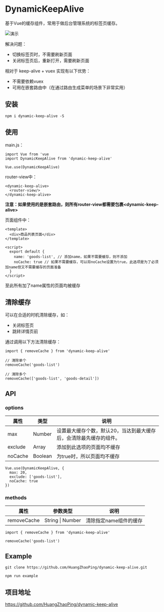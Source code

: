 # DynamicKeepAlive

基于Vue的缓存组件，常用于做后台管理系统的标签页缓存。

![演示](https://github.com/HuangZhaoPing/document-assets/blob/master/images/dynamic-keep-alive/test.gif?raw=true)

解决问题：

* 切换标签页时，不需要刷新页面
* 关闭标签页后，重新打开，需要刷新页面

相对于 keep-alive + vuex 实现有以下优势：

* 不需要依赖vuex
* 可用在嵌套路由中（在通过路由生成菜单的场景下非常实用）

## 安装

    npm i dynamic-keep-alive -S

## 使用

main.js：

    import Vue from 'vue
    import DynamicKeepAlive from 'dynamic-keep-alive'

    Vue.use(DynamicKeepAlive)

router-view中：

    <dynamic-keep-alive>
      <router-view/>
    </dynamic-keep-alive>

**注意：如果使用的是嵌套路由，则所有router-view都需要包裹\<dynamic-keep-alive\>**

页面组件中：

    <template>
      <div>商品列表页面</div>
    </template>

    <script>
      export default {
        name: 'goods-list', // 添加name，如果不需要缓存，则不添加
        noCache: true // 如果不需要缓存，可以将noCache设置为true，此选项是为了必须加name但又不需要缓存的页面准备
      }
    </script>

至此所有加了name属性的页面均被缓存

## 清除缓存

可以在合适的时机清除缓存，如：

* 关闭标签页
* 跳转详情页前

通过调用以下方法清除缓存：

    import { removeCache } from 'dynamic-keep-alive'

    // 清除单个
    removeCache('goods-list')

    // 清除多个
    removeCache(['goods-list', 'goods-detail'])

## API

### options

| 属性 | 类型 | 说明 |
| ---- | ---- | ---- |
| max | Number | 设置最大缓存个数，默认20，当达到最大缓存后，会清除最先缓存的组件。|
| exclude | Array | 添加到此选项的页面均不缓存 |
| noCache | Boolean | 为true时，所以页面均不缓存 |

    Vue.use(DynamicKeepAlive, {
      max: 20,
      exclude: ['goods-list'],
      noCache: true
    })

### methods

| 属性 | 参数类型 | 说明 |
| ---- | ---- | ---- |
| removeCache | String \| Number | 清除指定name组件的缓存 |

    import { removeCache } from 'dynamic-keep-alive'

    removeCache('goods-list')

## Example

    git clone https://github.com/HuangZhaoPing/dynamic-keep-alive.git

    npm run example

## 项目地址

<https://github.com/HuangZhaoPing/dynamic-keep-alive>
